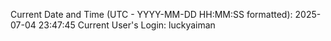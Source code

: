 Current Date and Time (UTC - YYYY-MM-DD HH:MM:SS formatted): 2025-07-04 23:47:45
Current User's Login: luckyaiman
